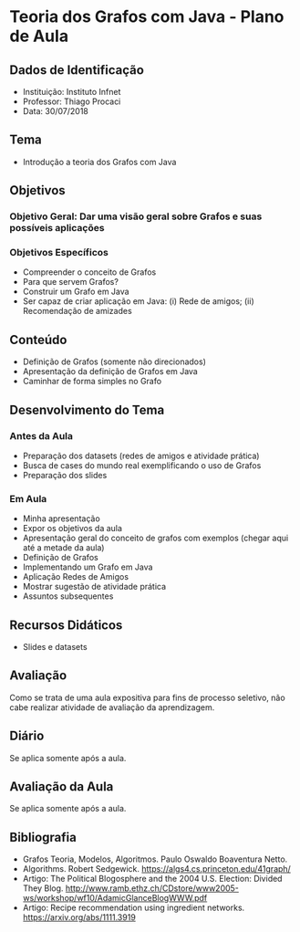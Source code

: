 # Teoria dos Grafos com Java - Plano de Aula

## Dados de Identificação

- Instituição: Instituto Infnet
- Professor: Thiago Procaci
- Data: 30/07/2018

## Tema

- Introdução a teoria dos Grafos com Java

## Objetivos

### Objetivo Geral: Dar uma visão geral sobre Grafos e suas possíveis aplicações

### Objetivos Específicos

- Compreender o conceito de Grafos
- Para que servem Grafos?
- Construir um Grafo em Java
- Ser capaz de criar aplicação em Java: (i) Rede de amigos; (ii) Recomendação de amizades

## Conteúdo

- Definição de Grafos (somente não direcionados)
- Apresentação da definição de Grafos em Java
- Caminhar de forma simples no Grafo

## Desenvolvimento do Tema

### Antes da Aula
- Preparação dos datasets (redes de amigos e atividade prática)
- Busca de cases do mundo real exemplificando o uso de Grafos
- Preparação dos slides

### Em Aula
- Minha apresentação 
- Expor os objetivos da aula
- Apresentação geral do conceito de grafos com exemplos (chegar aqui até a metade da aula)
- Definição de Grafos
- Implementando um Grafo em Java
- Aplicação Redes de Amigos
- Mostrar sugestão de atividade prática
- Assuntos subsequentes

## Recursos Didáticos

- Slides e datasets

## Avaliação

Como se trata de uma aula expositiva para fins de processo seletivo, não cabe realizar atividade de avaliação da aprendizagem. 

## Diário

Se aplica somente após a aula.

## Avaliação da Aula

Se aplica somente após a aula.

## Bibliografia

- Grafos Teoria, Modelos, Algoritmos. Paulo Oswaldo Boaventura Netto. 
- Algorithms. Robert Sedgewick. https://algs4.cs.princeton.edu/41graph/
- Artigo: The Political Blogosphere and the 2004 U.S. Election: Divided They Blog. http://www.ramb.ethz.ch/CDstore/www2005-ws/workshop/wf10/AdamicGlanceBlogWWW.pdf
- Artigo: Recipe recommendation using ingredient networks. https://arxiv.org/abs/1111.3919


